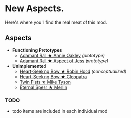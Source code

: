 # New Aspects.

Here's where you'll find the real meat of this mod.

## Aspects
- **Functioning Prototypes**
  - [Adamant Rail ★ Annie Oakley](LittleSureshot) *(prototype)*
  - [Adamant Rail ★ Aspect of Jess](MagicBombs) *(prototype)*
- **Unimplemented**
  - [Heart-Seeking Bow ★ Robin Hood](Philanthropist) *(conceptualized)*
  - [Heart-Seeking Bow ★ Cleopatra](temp_Cleopatra)
  - [Twin Fists ★ Mike Tyson](temp_MikeTyson)
  - [Eternal Spear ★ Merlin](temp_Merlin)

### TODO
- todo items are included in each individual mod